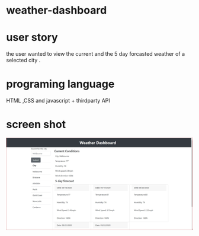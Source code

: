 # weather-dashboard
# user story
the user wanted to view the current and the 5 day forcasted weather of a selected city .
# programing language 
HTML ,CSS and javascript + thirdparty API
# screen shot
![weather-dashboard](weather-dashboard.jpg)
